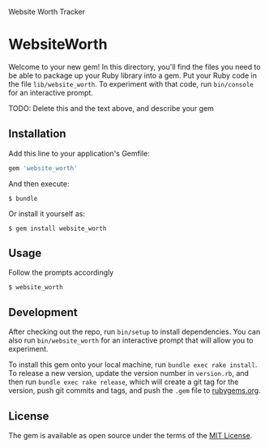 Website Worth Tracker

# WebsiteWorth

Welcome to your new gem! In this directory, you'll find the files you need to be able to package up your Ruby library into a gem. Put your Ruby code in the file `lib/website_worth`. To experiment with that code, run `bin/console` for an interactive prompt.

TODO: Delete this and the text above, and describe your gem

## Installation

Add this line to your application's Gemfile:

```ruby
gem 'website_worth'
```

And then execute:

    $ bundle

Or install it yourself as:

    $ gem install website_worth

## Usage

Follow the prompts accordingly

    $ website_worth

## Development

After checking out the repo, run `bin/setup` to install dependencies. You can also run `bin/website_worth` for an interactive prompt that will allow you to experiment.

To install this gem onto your local machine, run `bundle exec rake install`. To release a new version, update the version number in `version.rb`, and then run `bundle exec rake release`, which will create a git tag for the version, push git commits and tags, and push the `.gem` file to [rubygems.org](https://rubygems.org).

## License

The gem is available as open source under the terms of the [MIT License](https://opensource.org/licenses/MIT).
